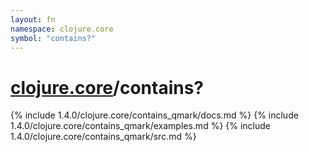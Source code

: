 ```yaml
---
layout: fn
namespace: clojure.core
symbol: "contains?"
---
```


# [clojure.core](../)/contains?

{% include 1.4.0/clojure.core/contains_qmark/docs.md %}
{% include 1.4.0/clojure.core/contains_qmark/examples.md %}
{% include 1.4.0/clojure.core/contains_qmark/src.md %}

